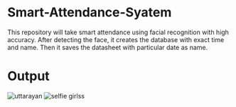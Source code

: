 # Smart-Attendance-Syatem
This repository will take smart attendance using facial recognition with high accuracy.
After detecting the face, it creates the database with exact time and name. Then it saves the datasheet with particular date as name. 

# Output
![uttarayan](https://user-images.githubusercontent.com/53009277/215034449-336fc8b4-f23b-42cf-af4b-8c9d1953a887.png)
![selfie girlss](https://user-images.githubusercontent.com/53009277/215034502-972607fd-7f3b-4355-b1cf-9396934a38d5.png)
